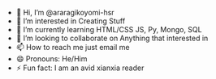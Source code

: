 - 👋 Hi, I’m @araragikoyomi-hsr
- 👀 I’m interested in Creating Stuff
- 🌱 I’m currently learning HTML/CSS JS, Py, Mongo, SQL
- 💞️ I’m looking to collaborate on Anything that interested in
- 📫 How to reach me just email me
- 😄 Pronouns: He/Him
- ⚡ Fun fact: I am an avid xianxia reader
<!---
araragikoyomi-hsr/araragikoyomi-hsr is a ✨ special ✨ repository because its `README.md` (this file) appears on your GitHub profile.
You can click the Preview link to take a look at your changes.
--->
